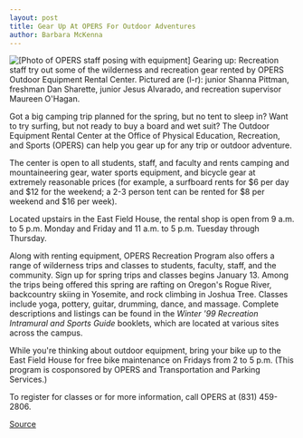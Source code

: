 ```yaml
---
layout: post
title: Gear Up At OPERS For Outdoor Adventures
author: Barbara McKenna
---
```


![\[Photo of OPERS staff posing with equipment\]][1] Gearing up: Recreation staff try out some of the wilderness and recreation gear rented by OPERS Outdoor  Equipment Rental Center. Pictured are (l-r): junior Shanna Pittman, freshman Dan Sharette, junior Jesus Alvarado,  and recreation supervisor Maureen O'Hagan.

Got a big camping trip planned for the spring, but no tent to sleep in? Want to try surfing, but not ready to buy a board and wet suit? The Outdoor Equipment Rental Center at the Office of Physical Education, Recreation, and Sports (OPERS) can help you gear up for any trip or outdoor adventure.

The center is open to all students, staff, and faculty and rents camping and mountaineering gear, water sports equipment, and bicycle gear at extremely reasonable prices (for example, a surfboard rents for $6 per day and $12 for the weekend; a 2-3 person tent can be rented for $8 per weekend and $16 per week).

Located upstairs in the East Field House, the rental shop is open from 9 a.m. to 5 p.m. Monday and Friday and 11 a.m. to 5 p.m. Tuesday through Thursday.

Along with renting equipment, OPERS Recreation Program also offers a range of wilderness trips and classes to students, faculty, staff, and the community. Sign up for spring trips and classes begins January 13. Among the trips being offered this spring are rafting on Oregon's Rogue River, backcountry skiing in Yosemite, and rock climbing in Joshua Tree. Classes include yoga, pottery, guitar, drumming, dance, and massage. Complete descriptions and listings can be found in the _Winter '99 Recreation Intramural and Sports Guide_ booklets, which are located at various sites across the campus.

While you're thinking about outdoor equipment, bring your bike up to the East Field House for free bike maintenance on Fridays from 2 to 5 p.m. (This program is cosponsored by OPERS and Transportation and Parking Services.)

To register for classes or for more information, call OPERS at (831) 459-2806.

[1]: http://www1.ucsc.edu/oncampus/currents/98-99/art/opers.99-01-11.320.jpg

[Source](http://www1.ucsc.edu/oncampus/currents/98-99/01-11/opers.htm "Permalink to OPERS rentals for campus community; 01-11-99")
